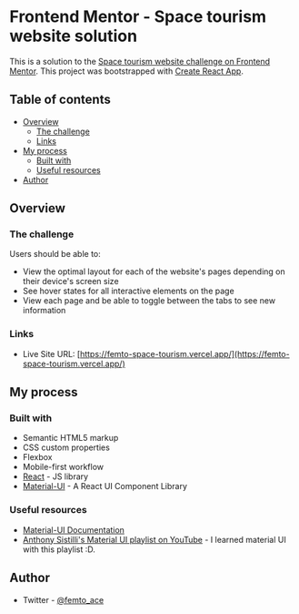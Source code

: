 # Frontend Mentor - Space tourism website solution

This is a solution to the [Space tourism website challenge on Frontend Mentor](https://www.frontendmentor.io/challenges/space-tourism-multipage-website-gRWj1URZ3). This project was bootstrapped with [Create React App](https://github.com/facebook/create-react-app).

## Table of contents

-  [Overview](#overview)
   -  [The challenge](#the-challenge)
   -  [Links](#links)
-  [My process](#my-process)
   -  [Built with](#built-with)
   -  [Useful resources](#useful-resources)
-  [Author](#author)

## Overview

### The challenge

Users should be able to:

-  View the optimal layout for each of the website's pages depending on their device's screen size
-  See hover states for all interactive elements on the page
-  View each page and be able to toggle between the tabs to see new information

### Links

-  Live Site URL: [https://femto-space-tourism.vercel.app/](https://femto-space-tourism.vercel.app/)

## My process

### Built with

-  Semantic HTML5 markup
-  CSS custom properties
-  Flexbox
-  Mobile-first workflow
-  [React](https://reactjs.org/) - JS library
-  [Material-UI](https://v4.mui.com/) - A React UI Component Library

### Useful resources

-  [Material-UI Documentation](https://v4.mui.com/getting-started/usage/)
-  [Anthony Sistilli's Material UI playlist on YouTube](https://www.youtube.com/playlist?list=PLQg6GaokU5CwiVmsZ0d_9Zsg_DnIP_xwr) - I learned material UI with this playlist :D.

## Author

-  Twitter - [@femto_ace](https://www.twitter.com/femto_ace)
